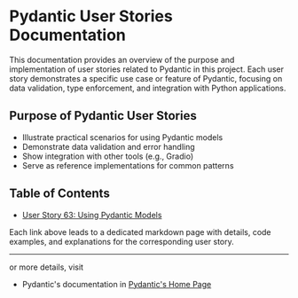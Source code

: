 # Pydantic User Stories Documentation

This documentation provides an overview of the purpose and implementation of user stories related to Pydantic in this project. Each user story demonstrates a specific use case or feature of Pydantic, focusing on data validation, type enforcement, and integration with Python applications.

## Purpose of Pydantic User Stories
- Illustrate practical scenarios for using Pydantic models
- Demonstrate data validation and error handling
- Show integration with other tools (e.g., Gradio)
- Serve as reference implementations for common patterns

## Table of Contents

- [User Story 63: Using Pydantic Models](US63_pydantic_model.md)

Each link above leads to a dedicated markdown page with details, code examples, and explanations for the corresponding user story.

---
or more details, visit 
 - Pydantic's documentation in [Pydantic's Home Page](https://docs.pydantic.dev/latest/)